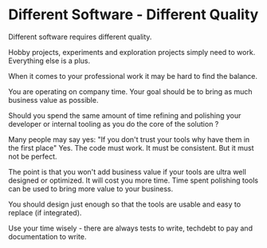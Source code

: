 # Different Software - Different Quality

Different software requires different quality.

Hobby projects, experiments and exploration projects simply need to work. Everything else is a plus.

When it comes to your professional work it may be hard to find the balance.

You are operating on company time. Your goal should be to bring as much business value as possible.

Should you spend the same amount of time refining and polishing your developer or internal tooling as you do the core of the solution ?

Many people may say yes: "If you don't trust your tools why have them in the first place" Yes. The code must work. It must be consistent. But it must not be perfect.

The point is that you won't add business value if your tools are ultra well designed or optimized. It will cost you more time. Time spent polishing tools can be used to bring more value to your business.

You should design just enough so that the tools are usable and easy to replace (if integrated).

Use your time wisely - there are always tests to write, techdebt to pay and documentation to write.

